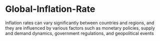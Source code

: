 # Global-Inflation-Rate
Inflation rates can vary significantly between countries and regions, and they are influenced by various factors such as monetary policies, supply and demand dynamics, government regulations, and geopolitical events

